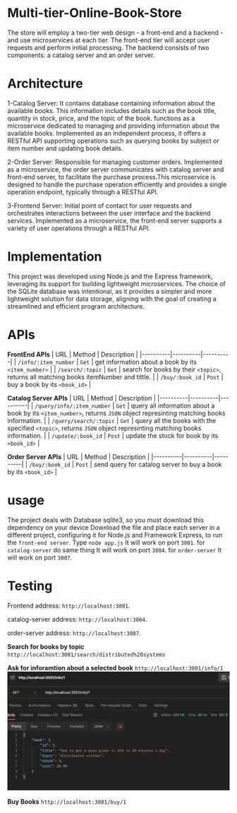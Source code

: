 # Multi-tier-Online-Book-Store
The store will employ a two-tier web design - a front-end and a backend - and use microservices at each tier. The front-end tier will accept user requests and perform initial processing. The backend consists of two components: a catalog server and an order server. 

# Architecture
1-Catalog Server: It contains database containing information about the available books. This information includes details such as the book title, quantity in stock, price, and the topic of the book.
functions as a microservice dedicated to managing and providing information about the available books. Implemented as an independent process, it offers a RESTful API supporting operations such as querying books by subject or item number and updating book details.

2-Order Server: Responsible for managing customer orders. Implemented as a microservice, the order server communicates with catalog server and front-end server, to facilitate the purchase process.This microservice is designed to handle the purchase operation efficiently and provides a single operation endpoint, typically through a RESTful API. 

3-Frontend Server: Initial point of contact for user requests and orchestrates interactions between the user interface and the backend services. Implemented as a microservice, the front-end server supports a variety of user operations through a RESTful API. 

# Implementation
This project was developed using Node.js and the Express framework, leveraging its support for building lightweight microservices. The choice of the SQLite database was intentional, as it provides a simpler and more lightweight solution for data storage, aligning with the goal of creating a streamlined and efficient program architecture.

# APIs
**FrontEnd APIs**
| URL | Method | Description |
|----------|----------|----------|
| `/info/:item_number` | `Get` | get information about a book by its `<item_number>` |
| `/search/:topic` | `Get` | search for books by their `<topic>`, returns all matching books itemNumber and tittle. |
| `/buy/:book_id` | `Post` | buy a book by its `<book_id>` |

**Catalog Server APIs** 
| URL | Method | Description |
|----------|----------|----------|
| `/query/info/:item_number` | `Get` | query all information about a book by its `<item_number>`, returns `JSON` object represinting matching books information. |
| `/query/search/:topic` | `Get` | query all the books with the specified `<topic>`, returns `JSON` object represinting matching books information. |
| `/update/:book_id` | `Post` | update the stock for book by its `<book_id>` |

**Order Server APIs** 
| URL | Method | Description |
|----------|----------|----------|
| `/buy/:book_id` | `Post` | send query for catalog server to buy a book by its `<book_id>` |

# usage

The project deals with Database sqlite3, so you must download this dependency on your device
Download the file and place each server in a different project, configuring it for Node.js and Framework Express, to run the `front-end server`. Type `node app.js` It will work on port `3001`.
for `catalog-server` do same thing It will work on port `3004`. for `order-server` It will work on port `3007`.

# Testing
Frontend address: `http://localhost:3001`.<br>

catalog-server address: `http://localhost:3004`.<br>

order-server address: `http://localhost:3007`.<br>

**Search for books by topic**
`http://localhost:3001/search/distributed%20systems`

**Ask for inforamtion about a selected book**
`http://localhost:3001/info/1`
![](https://github.com/Manar960/Multi-tier-Online-Book-Store/blob/main/images/1.png?raw=true)

**Buy Books**
`http://localhost:3001/buy/1`



